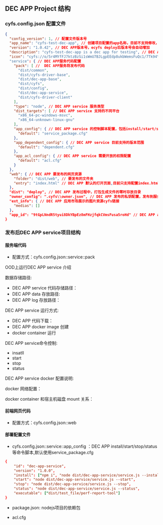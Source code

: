 ## DEC APP Project 结构

### cyfs.config.json 配置文件
``` json
{
  "config_version": 1, // 配置文件版本号
  "app_name": "cyfs-test-dec-app", // 创建项目配置的app名称，目前不支持修改，目前app_id是通过owner+app_name计算生成 
  "version": "1.0.42", // DEC APP版本号，ecyfs deploy后版本号会自动增加
  "description": "cyfs-test-dec-app is a dec app for testing", // DEC APP在应用市场的文字说明
  "icon": "cyfs://o/5r4MYfFJ7ktzBzSi1sWmU7BJLgpEEdp8ukbWemsFuQc1/7Tk94YfdUMwpQJiEYieJFpJntCgCyZ131qMdHTEu1nkf", // DEC APP应用程序图标。DEC APP图标支持配置本地文件路径。 cyfs deploy过程中，本地文件会上传到OOD，cyfs://o链接会替换cyfs.config.json中的本地文件路径
  "service": { // DEC APP服务代码配置
    "pack": [ //  DEC APP服务将发布代码
      "dist/common",
      "dist/cyfs-driver-base",
      "dist/dec-app-base",
      "dist/cyfs",
      "dist/config",
      "dist/dec-app-service",
      "dist/cyfs-driver-client"
    ],
    "type": "node", // DEC APP service 服务类型
    "dist_targets": [ // DEC APP service 支持的不同平台
      "x86_64-pc-windows-msvc",
      "x86_64-unknown-linux-gnu"
    ],
    "app_config": { // DEC APP service 的控制脚本配置，包括install/start/stop/status 等命令执行的脚本
      "default": "service_package.cfg"
    },
    "app_dependent_config": { // DEC APP service 目前支持的版本范围
      "default": "dependent.cfg"
    },
    "app_acl_config": { // DEC APP service 需要开放的权限配置
      "default": "acl.cfg"
    }
  },
  "web": { // DEC APP 要发布的网页资源
    "folder": "dist/web", // 要发布的文件夹
    "entry": "index.html" // DEC APP 默认的打开页面,目前只支持配置index.html，DEC_APP 在应用市场打开会默认跳转${folder}/index.html
  },
  "dist": "deploy", // DEC APP 发布过程中，打包生成文件的零时存放目录
  "owner_config": ".cyfs\\owner.json", // DEC APP 发布的私钥配置，发布到服务器需要owner进行签名
  "ext_info": { // DEC APP 应用市场展示的图片资源cyfs链接
    "medias": []
  },
  "app_id": "9tGpLNndR5tyui8DkYBpEz8mFHzjfqkCVmsFusa5roHd" // DEC APP app_id
}
```
### 发布后DEC APP service项目结构 

#### 服务端代码
+ 配置方式：cyfs.config.json::service::pack


OOD上运行DEC APP service 介绍

数据存储路径:
+ DEC APP service 代码存储路径：
+ DEC APP data 存放路径:
+ DEC APP log 存放路径：

DEC APP service 运行方式: 
+ DEC APP 代码下载：
+ DEC APP docker image 创建
+ docker container 运行

DEC APP service命令控制:
+ insatll
+ start
+ stop
+ status


DEC APP service docker 配置说明:

docker 网络配置：

docker container 和宿主机磁盘 mount 关系：




#### 前端网页代码

+ 配置方式：cyfs.config.json::web
  

  
#### 部署配置文件
+  cyfs.config.json::service::app_config ：DEC APP install/start/stop/status 等命令脚本,默认使用service_package.cfg
``` conf
{
	"id": "dec-app-service",
	"version": "1.0.0",
	"install": ["npm i", "node dist/dec-app-service/service.js --install"],
	"start": "node dist/dec-app-service/service.js --start",
	"stop": "node dist/dec-app-service/service.js --stop",
	"status": "node dist/dec-app-service/service.js --status",
	"executable": ["dist/test_file/perf-report-tool"]
}
```
+  package.json: nodejs项目的依赖包


+ acl.cfg




